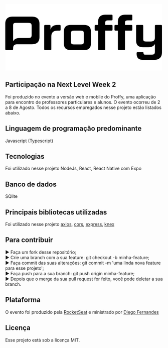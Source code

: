 ![Proffy-Logo](https://github.com/RodrigoEnable/proffy/blob/main/proffy.svg)

## Participação na Next Level Week 2
Foi produzido no evento a versão web e mobile do Proffy, uma aplicação para encontro de professores particulares e alunos. O evento ocorreu de 2 a 8 de Agosto. Todos os recursos empregados nesse projeto estão listados abaixo.

## Linguagem de programação predominante
Javascript (Typescript)

## Tecnologias
Foi utilizado nesse projeto NodeJs, React, React Native com Expo

## Banco de dados
SQlite

## Principais bibliotecas utilizadas
Foi utilizado nesse projeto [axios](https://github.com/axios/axios), [cors](https://github.com/expressjs/cors), [express](https://github.com/expressjs/express), [knex](https://github.com/knex/knex)

## Para contribuir
► Faça um fork desse repositório;  
► Crie uma branch com a sua feature: git checkout -b minha-feature;  
► Faça commit das suas alterações: git commit -m 'uma linda nova feature para esse projeto';  
► Faça push para a sua branch: git push origin minha-feature;  
► Depois que o merge da sua pull request for feito, você pode deletar a sua branch.  

## Plataforma
O evento foi produzido pela [RocketSeat](https://github.com/Rocketseat) e ministrado por [Diego Fernandes](https://github.com/diego3g)

## Licença
Esse projeto está sob a licença MIT.
